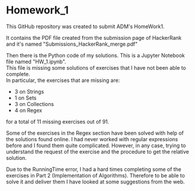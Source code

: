 # Homework_1

This GitHub repository was created to submit ADM's HomeWork1.

It contains the PDF file created from the submission page of HackerRank and it's named "Submissions_HackerRank_merge.pdf"

Then there is the Python code of my solutions. This is a Jupyter Notebook file named "HW_1.ipynb".\
This file is missing some solutions of exercises that I have not been able to complete.\
In particular, the exercises that are missing are:
* 3 on Strings
* 1 on Sets 
* 3 on Collections
* 4 on Regex

for a total of 11 missing exercises out of 91.


Some of the exercises in the Regex section have been solved with help of the solutions found online.
I had never worked with regular expressions before and I found them quite complicated.
However, in any case, trying to understand the request of the exercise and the procedure to get the relative solution.

Due to the RunningTime error, I had a hard times completing some of the exercises in Part 2 (Implementation of Algorithms). 
Therefore to be able to solve it and deliver them I have looked at some suggestions from the web.


